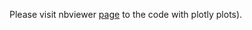 Please visit nbviewer [page](https://nbviewer.org/github/py-chemist/bitcoin_analysis_with_polars/blob/main/BTC_analysis_with_Polars.ipynb) to the code with plotly plots).

